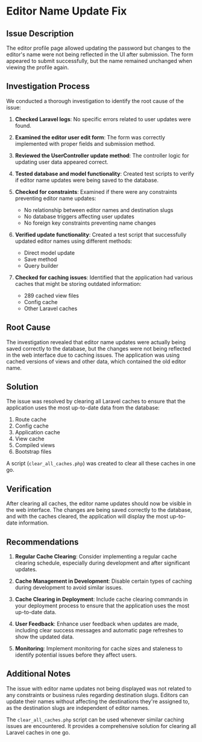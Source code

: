 # Editor Name Update Fix

## Issue Description

The editor profile page allowed updating the password but changes to the editor's name were not being reflected in the UI after submission. The form appeared to submit successfully, but the name remained unchanged when viewing the profile again.

## Investigation Process

We conducted a thorough investigation to identify the root cause of the issue:

1. **Checked Laravel logs**: No specific errors related to user updates were found.

2. **Examined the editor user edit form**: The form was correctly implemented with proper fields and submission method.

3. **Reviewed the UserController update method**: The controller logic for updating user data appeared correct.

4. **Tested database and model functionality**: Created test scripts to verify if editor name updates were being saved to the database.

5. **Checked for constraints**: Examined if there were any constraints preventing editor name updates:
   - No relationship between editor names and destination slugs
   - No database triggers affecting user updates
   - No foreign key constraints preventing name changes

6. **Verified update functionality**: Created a test script that successfully updated editor names using different methods:
   - Direct model update
   - Save method
   - Query builder

7. **Checked for caching issues**: Identified that the application had various caches that might be storing outdated information:
   - 289 cached view files
   - Config cache
   - Other Laravel caches

## Root Cause

The investigation revealed that editor name updates were actually being saved correctly to the database, but the changes were not being reflected in the web interface due to caching issues. The application was using cached versions of views and other data, which contained the old editor name.

## Solution

The issue was resolved by clearing all Laravel caches to ensure that the application uses the most up-to-date data from the database:

1. Route cache
2. Config cache
3. Application cache
4. View cache
5. Compiled views
6. Bootstrap files

A script (`clear_all_caches.php`) was created to clear all these caches in one go.

## Verification

After clearing all caches, the editor name updates should now be visible in the web interface. The changes are being saved correctly to the database, and with the caches cleared, the application will display the most up-to-date information.

## Recommendations

1. **Regular Cache Clearing**: Consider implementing a regular cache clearing schedule, especially during development and after significant updates.

2. **Cache Management in Development**: Disable certain types of caching during development to avoid similar issues.

3. **Cache Clearing in Deployment**: Include cache clearing commands in your deployment process to ensure that the application uses the most up-to-date data.

4. **User Feedback**: Enhance user feedback when updates are made, including clear success messages and automatic page refreshes to show the updated data.

5. **Monitoring**: Implement monitoring for cache sizes and staleness to identify potential issues before they affect users.

## Additional Notes

The issue with editor name updates not being displayed was not related to any constraints or business rules regarding destination slugs. Editors can update their names without affecting the destinations they're assigned to, as the destination slugs are independent of editor names.

The `clear_all_caches.php` script can be used whenever similar caching issues are encountered. It provides a comprehensive solution for clearing all Laravel caches in one go.
